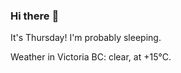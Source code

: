 ### Hi there :wave:

It's Thursday! I'm probably sleeping.

Weather in Victoria BC: clear, at +15°C.

